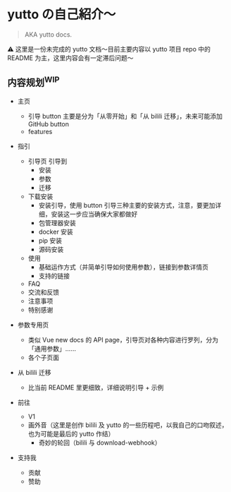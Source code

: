 # yutto の自己紹介〜

> AKA yutto docs.

:warning: 这里是一份未完成的 yutto 文档～目前主要内容以 yutto 项目 repo 中的 README 为主，这里内容会有一定滞后问题～

## 内容规划<sup>WIP</sup>

-  主页

   -  引导 button 主要是分为「从零开始」和「从 bilili 迁移」，未来可能添加 GitHub button
   -  features

-  指引

   -  引导页 引导到
      -  安装
      -  参数
      -  迁移
   -  下载安装
      -  安装引导，使用 button 引导三种主要的安装方式，注意，要更加详细，安装这一步应当确保大家都做好
      -  包管理器安装
      -  docker 安装
      -  pip 安装
      -  源码安装
   -  使用
      -  基础运作方式（并简单引导如何使用参数），链接到参数详情页
      -  支持的链接
   -  FAQ
   -  交流和反馈
   -  注意事项
   -  特别感谢

-  参数专用页

   -  类似 Vue new docs 的 API page，引导页对各种内容进行罗列，分为「通用参数」……
   -  各个子页面

-  从 bilili 迁移

   -  比当前 README 里更细致，详细说明引导 + 示例

-  前往
   -  V1
   -  画外音（这里是创作 bilili 及 yutto 的一些历程吧，以我自己的口吻叙述，也为可能是最后的 yutto 作结）
      -  奇妙的轮回（bilili 与 download-webhook）
-  支持我
   -  贡献
   -  赞助
